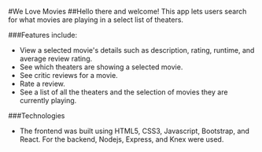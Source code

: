 #We Love Movies
##Hello there and welcome! 
This app lets users search for what movies are playing in a select list of theaters.

###Features include:

+ View a selected movie's details such as description, rating, runtime, and average review rating.
+ See which theaters are showing a selected movie.
+ See critic reviews for a movie.
+ Rate a review.
+ See a list of all the theaters and the selection of movies they are currently playing.

###Technologies
+ The frontend was built using HTML5, CSS3, Javascript, Bootstrap, and React. For the backend, Nodejs, Express, and Knex were used.
